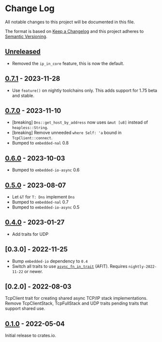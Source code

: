 # Change Log

All notable changes to this project will be documented in this file.

The format is based on [Keep a Changelog](http://keepachangelog.com/)
and this project adheres to [Semantic Versioning](http://semver.org/).

## [Unreleased]

- Removed the `ip_in_core` feature, this is now the default.

## [0.7.1] - 2023-11-28

- Use `feature()` on nightly toolchains only. This adds support for 1.75 beta and stable.

## [0.7.0] - 2023-11-10

- [breaking] `Dns::get_host_by_address` now uses `&mut [u8]` instead of `heapless::String`.
- [breaking] Remove unneeded `where Self: 'a` bound in `TcpClient::connect`.
- Bumped to `embedded-nal` 0.8

## [0.6.0] - 2023-10-03

- Bumped to `embedded-io-async` 0.6

## [0.5.0] - 2023-08-07

- Let `&T` for `T: Dns` implement `Dns`
- Bumped to `embedded-nal` 0.7
- Bumped to `embedded-io-async` 0.5

## [0.4.0] - 2023-01-27

- Add traits for UDP

## [0.3.0] - 2022-11-25

- Bump `embedded-io` dependency to `0.4`
- Switch all traits to use [`async_fn_in_trait`](https://blog.rust-lang.org/inside-rust/2022/11/17/async-fn-in-trait-nightly.html) (AFIT). Requires `nightly-2022-11-22` or newer.

## [0.2.0] - 2022-08-03

TcpClient trait for creating shared async TCP/IP stack implementations.
Remove TcpClientStack, TcpFullStack and UDP traits pending traits that support shared use.

## [0.1.0] - 2022-05-04

Initial release to crates.io.

[Unreleased]: https://github.com/rust-embedded-community/embedded-nal/compare/embedded-nal-async-v0.7.1...HEAD
[0.7.1]: https://github.com/rust-embedded-community/embedded-nal/compare/embedded-nal-async-v0.7.0...embedded-nal-async-v0.7.1
[0.7.0]: https://github.com/rust-embedded-community/embedded-nal/compare/embedded-nal-async-v0.6.0...embedded-nal-async-v0.7.0
[0.6.0]: https://github.com/rust-embedded-community/embedded-nal/compare/embedded-nal-async-v0.5.0...embedded-nal-async-v0.6.0
[0.5.0]: https://github.com/rust-embedded-community/embedded-nal/compare/embedded-nal-async-v0.4.0...embedded-nal-async-v0.5.0
[0.4.0]: https://github.com/rust-embedded-community/embedded-nal/compare/embedded-nal-async-v0.3.0...embedded-nal-async-v0.4.0
[0.1.0]: https://github.com/rust-embedded-community/embedded-nal/releases/tag/embedded-nal-async-v0.1.0
